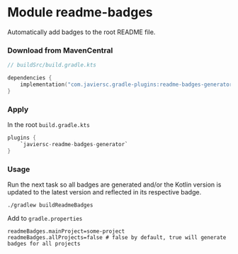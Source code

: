 # Module readme-badges

Automatically add badges to the root README file.

### Download from MavenCentral

```kotlin
// buildSrc/build.gradle.kts

dependencies {
    implementation("com.javiersc.gradle-plugins:readme-badges-generator:$version")
}
```

### Apply

In the root `build.gradle.kts`

```kotlin
plugins {
    `javiersc-readme-badges-generator`
}
```

### Usage

Run the next task so all badges are generated and/or the Kotlin version is updated to the latest 
version and reflected in its respective badge. 

```shell
./gradlew buildReadmeBadges
```

Add to `gradle.properties`

```properties
readmeBadges.mainProject=some-project
readmeBadges.allProjects=false # false by default, true will generate badges for all projects
```
